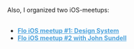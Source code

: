 Also, I organized two iOS-meetups:<br /><br />
- **<a href="https://www.facebook.com/events/space-eventspaceby/flo-talks-design-system/624347684683566/" target="_blank" style="color:#4CA3DD">Flo iOS meetup #1: Design System</a>**<br />
- **<a href="https://twitter.com/johnsundell/status/1232764016994459649" target="_blank" style="color:#4CA3DD">Flo iOS meetup #2 with John Sundell</a>**
